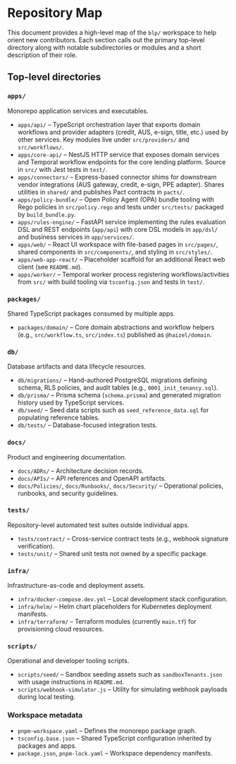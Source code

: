 # Repository Map

This document provides a high-level map of the `blp/` workspace to help orient new contributors. Each section calls out the primary top-level directory along with notable subdirectories or modules and a short description of their role.

## Top-level directories

### `apps/`
Monorepo application services and executables.

- `apps/api/` – TypeScript orchestration layer that exports domain workflows and provider adapters (credit, AUS, e-sign, title, etc.) used by other services. Key modules live under `src/providers/` and `src/workflows/`.
- `apps/core-api/` – NestJS HTTP service that exposes domain services and Temporal workflow endpoints for the core lending platform. Source in `src/` with Jest tests in `test/`.
- `apps/connectors/` – Express-based connector shims for downstream vendor integrations (AUS gateway, credit, e-sign, PPE adapter). Shares utilities in `shared/` and publishes Pact contracts in `pacts/`.
- `apps/policy-bundle/` – Open Policy Agent (OPA) bundle tooling with Rego policies in `src/policy.rego` and tests under `src/tests/` packaged by `build_bundle.py`.
- `apps/rules-engine/` – FastAPI service implementing the rules evaluation DSL and REST endpoints (`app/api`) with core DSL models in `app/dsl/` and business services in `app/services/`.
- `apps/web/` – React UI workspace with file-based pages in `src/pages/`, shared components in `src/components/`, and styling in `src/styles/`.
- `apps/web-app-react/` – Placeholder scaffold for an additional React web client (see `README.md`).
- `apps/worker/` – Temporal worker process registering workflows/activities from `src/` with build tooling via `tsconfig.json` and tests in `test/`.

### `packages/`
Shared TypeScript packages consumed by multiple apps.

- `packages/domain/` – Core domain abstractions and workflow helpers (e.g., `src/workflow.ts`, `src/index.ts`) published as `@haizel/domain`.

### `db/`
Database artifacts and data lifecycle resources.

- `db/migrations/` – Hand-authored PostgreSQL migrations defining schema, RLS policies, and audit tables (e.g., `0001_init_tenancy.sql`).
- `db/prisma/` – Prisma schema (`schema.prisma`) and generated migration history used by TypeScript services.
- `db/seed/` – Seed data scripts such as `seed_reference_data.sql` for populating reference tables.
- `db/tests/` – Database-focused integration tests.

### `docs/`
Product and engineering documentation.

- `docs/ADRs/` – Architecture decision records.
- `docs/APIs/` – API references and OpenAPI artifacts.
- `docs/Policies/`, `docs/Runbooks/`, `docs/Security/` – Operational policies, runbooks, and security guidelines.

### `tests/`
Repository-level automated test suites outside individual apps.

- `tests/contract/` – Cross-service contract tests (e.g., webhook signature verification).
- `tests/unit/` – Shared unit tests not owned by a specific package.

### `infra/`
Infrastructure-as-code and deployment assets.

- `infra/docker-compose.dev.yml` – Local development stack configuration.
- `infra/helm/` – Helm chart placeholders for Kubernetes deployment manifests.
- `infra/terraform/` – Terraform modules (currently `main.tf`) for provisioning cloud resources.

### `scripts/`
Operational and developer tooling scripts.

- `scripts/seed/` – Sandbox seeding assets such as `sandboxTenants.json` with usage instructions in `README.md`.
- `scripts/webhook-simulator.js` – Utility for simulating webhook payloads during local testing.

### Workspace metadata

- `pnpm-workspace.yaml` – Defines the monorepo package graph.
- `tsconfig.base.json` – Shared TypeScript configuration inherited by packages and apps.
- `package.json`, `pnpm-lock.yaml` – Workspace dependency manifests.

